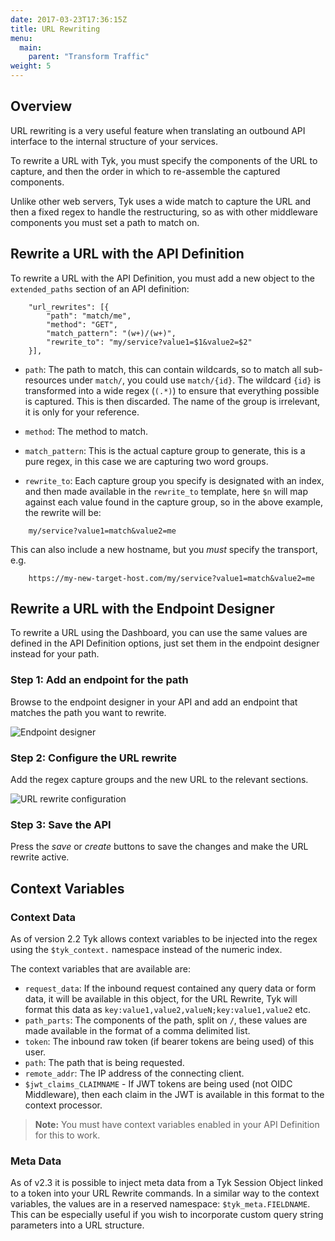 ```yaml
---
date: 2017-03-23T17:36:15Z
title: URL Rewriting
menu:
  main:
    parent: "Transform Traffic"
weight: 5 
---
```


## <a name="overview"></a>Overview

URL rewriting is a very useful feature when translating an outbound API interface to the internal structure of your services.

To rewrite a URL with Tyk, you must specify the components of the URL to capture, and then the order in which to re-assemble the captured components.

Unlike other web servers, Tyk uses a wide match to capture the URL and then a fixed regex to handle the restructuring, so as with other middleware components you must set a path to match on.

## <a name="url-rewrite-with-api"></a> Rewrite a URL with the API Definition

To rewrite a URL with the API Definition, you must add a new object to the `extended_paths` section of an API definition:

```
    "url_rewrites": [{
        "path": "match/me",
        "method": "GET",
        "match_pattern": "(w+)/(w+)",
        "rewrite_to": "my/service?value1=$1&value2=$2"
    }],
```

*   `path`: The path to match, this can contain wildcards, so to match all sub-resources under `match/`, you could use `match/{id}`. The wildcard `{id}` is transformed into a wide regex (`(.*)`) to ensure that everything possible is captured. This is then discarded. The name of the group is irrelevant, it is only for your reference.

*   `method`: The method to match.

*   `match_pattern`: This is the actual capture group to generate, this is a pure regex, in this case we are capturing two word groups.

*   `rewrite_to`: Each capture group you specify is designated with an index, and then made available in the `rewrite_to` template, here `$n` will map against each value found in the capture group, so in the above example, the rewrite will be:

```
    my/service?value1=match&value2=me
```

This can also include a new hostname, but you *must* specify the transport, e.g.

```
    https://my-new-target-host.com/my/service?value1=match&value2=me
```

## <a name="url-rewrite-with-endpoint-designer"></a>Rewrite a URL with the Endpoint Designer

To rewrite a URL using the Dashboard, you can use the same values are defined in the API Definition options, just set them in the endpoint designer instead for your path.

### Step 1: Add an endpoint for the path

Browse to the endpoint designer in your API and add an endpoint that matches the path you want to rewrite.

![Endpoint designer][1]

### Step 2: Configure the URL rewrite

Add the regex capture groups and the new URL to the relevant sections.

![URL rewrite configuration][2]

### Step 3: Save the API

Press the *save* or *create* buttons to save the changes and make the URL rewrite active.

## <a name="url-rewrite-context-variables"></a>Context Variables

### Context Data

As of version 2.2 Tyk allows context variables to be injected into the regex using the `$tyk_context.` namespace instead of the numeric index.

The context variables that are available are:

*   `request_data`: If the inbound request contained any query data or form data, it will be available in this object, for the URL Rewrite, Tyk will format this data as `key:value1,value2,valueN;key:value1,value2` etc.
*   `path_parts`: The components of the path, split on `/`, these values are made available in the format of a comma delimited list.
*   `token`: The inbound raw token (if bearer tokens are being used) of this user.
*   `path`: The path that is being requested.
*   `remote_addr`: The IP address of the connecting client.
*   `$jwt_claims_CLAIMNAME` - If JWT tokens are being used (not OIDC Middleware), then each claim in the JWT is available in this format to the context processor.

> **Note:** You must have context variables enabled in your API Definition for this to work.

### Meta Data

As of v2.3 it is possible to inject meta data from a Tyk Session Object linked to a token into your URL Rewrite commands. In a similar way to the context variables, the values are in a reserved namespace: `$tyk_meta.FIELDNAME`. This can be especially useful if you wish to incorporate custom query string parameters into a URL structure.

[1]: /docs/img/dashboard/system-management/rewriteEndpointDesigner.png
[2]: /docs/img/dashboard/system-management/configureRewrite.png










